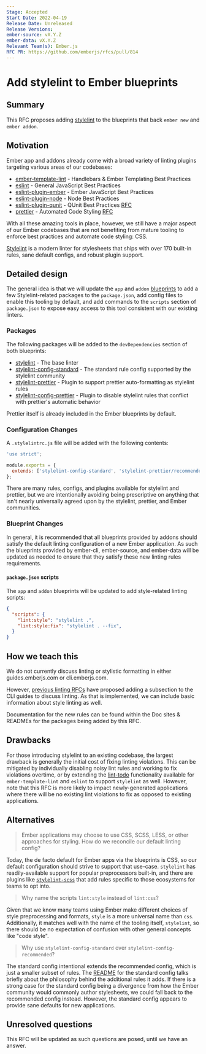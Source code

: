 ```yaml
---
Stage: Accepted
Start Date: 2022-04-19
Release Date: Unreleased
Release Versions:
ember-source: vX.Y.Z
ember-data: vX.Y.Z
Relevant Team(s): Ember.js
RFC PR: https://github.com/emberjs/rfcs/pull/814
---
```


# Add stylelint to Ember blueprints

## Summary

This RFC proposes adding [stylelint](https://stylelint.io/) to the blueprints 
that back `ember new` and `ember addon`.

## Motivation

Ember app and addons already come with a broad variety of linting plugins targeting various areas 
of our codebases:

* [ember-template-lint](https://github.com/ember-template-lint/ember-template-lint) - Handlebars & Ember Templating Best Practices
* [eslint](https://eslint.org/) - General JavaScript Best Practices
* [eslint-plugin-ember](https://github.com/ember-cli/eslint-plugin-ember) - Ember JavaScript Best Practices
* [eslint-plugin-node](https://github.com/mysticatea/eslint-plugin-node) - Node Best Practices
* [eslint-plugin-qunit](https://github.com/platinumazure/eslint-plugin-qunit) - QUnit Best Practices [RFC](https://github.com/emberjs/rfcs/blob/master/text/0702-eslint-plugin-qunit.md)
* [prettier](https://prettier.io/) - Automated Code Styling [RFC](https://github.com/emberjs/rfcs/blob/master/text/0628-prettier.md)

With all these amazing tools in place, however, we still have a major aspect of our Ember codebases 
that are not benefiting from mature tooling to enforce best practices and automate code styling: CSS.

[Stylelint](https://github.com/stylelint/stylelint) is a modern linter for stylesheets that ships with 
over 170 built-in rules, sane default configs, and robust plugin support.

## Detailed design

The general idea is that we will update the `app` and `addon` [blueprints](https://github.com/ember-cli/ember-cli/tree/master/blueprints) 
to add a few Stylelint-related packages to the `package.json`, add config files to enable this tooling 
by default, and add commands to the `scripts` section of `package.json` to expose easy access to this 
tool consistent with our existing linters.

### Packages

The following packages will be added to the `devDependencies` section of both blueprints:

* [stylelint](https://github.com/stylelint/stylelint) - The base linter
* [stylelint-config-standard](https://github.com/stylelint/stylelint-config-standard) - The standard rule config supported by the stylelint community
* [stylelint-prettier](https://github.com/prettier/stylelint-prettier) - Plugin to support prettier auto-formatting as stylelint rules
* [stylelint-config-prettier](https://github.com/prettier/stylelint-config-prettier) - Plugin to disable stylelint rules that conflict with prettier's automatic behavior

Prettier itself is already included in the Ember blueprints by default.

### Configuration Changes

A `.stylelintrc.js` file will be added with the following contents:

```js title=".stylelintrc.js"
'use strict';

module.exports = {
  extends: ['stylelint-config-standard', 'stylelint-prettier/recommended'],
};
```

There are many rules, configs, and plugins available for stylelint and prettier, but we are 
intentionally avoiding being prescriptive on anything that isn't nearly universally agreed upon 
by the stylelint, prettier, and Ember communities.

### Blueprint Changes

In general, it is recommended that all blueprints provided by addons should satisfy the default 
linting configuration of a new Ember application. As such the blueprints provided by ember-cli, 
ember-source, and ember-data will be updated as needed to ensure that they satisfy these new 
linting rules requirements.

#### `package.json` scripts

The `app` and `addon` blueprints will be updated to add style-related linting scripts:

```json title="package.json"
{
  "scripts": {
    "lint:style": "stylelint .",
    "lint:style:fix": "stylelint . --fix",
  }
}
```

## How we teach this

We do not currently discuss linting or stylistic formatting in either guides.emberjs.com or cli.emberjs.com.

However, [previous linting RFCs](https://github.com/emberjs/rfcs/blob/master/text/0628-prettier.md) have 
proposed adding a subsection to the CLI guides to discuss linting. As that is implemented, we can include 
basic information about style linting as well.

Documentation for the new rules can be found within the Doc sites & READMEs for the packages being added by this RFC.

## Drawbacks

For those introducing stylelint to an existing codebase, the largest drawback is generally the 
initial cost of fixing linting violations. This can be mitigated by individually disabling noisy 
lint rules and working to fix violations overtime, or by extending the [lint-todo](https://github.com/lint-todo/) 
functionality available for `ember-template-lint` and `eslint` to support `stylelint` as well. 
However, note that this RFC is more likely to impact newly-generated applications where there 
will be no existing lint violations to fix as opposed to existing applications.

## Alternatives

>Ember applications may choose to use CSS, SCSS, LESS, or other approaches for styling. How do we 
>reconcile our default linting config?

Today, the de facto default for Ember apps via the blueprints is CSS, so our default configuration 
should strive to support that use-case. `stylelint` has readily-available support for popular 
preprocessors built-in, and there are plugins like [`stylelint-scss`](https://github.com/stylelint-scss/stylelint-scss) 
that add rules specific to those ecosystems for teams to opt into.

>Why name the scripts `lint:style` instead of `lint:css`?

Given that we know many teams using Ember make different choices of style preprocessing and formats, 
`style` is a more universal name than `css`. Additionally, it matches well with the name of the tooling 
itself, `stylelint`, so there should be no expectation of confusion with other general concepts like 
"code style".

>Why use `stylelint-config-standard` over `stylelint-config-recommended`?

The standard config intentional extends the recommended config, which is just a smaller subset of rules. 
The [README](https://github.com/stylelint/stylelint-config-standard/blob/main/README.md) for the standard 
config talks briefly about the philosophy behind the additional rules it adds. If there is a strong case 
for the standard config being a divergence from how the Ember community would commonly author stylesheets, 
we could fall back to the recommended config instead. However, the standard config appears to provide sane 
defaults for new applications.

## Unresolved questions

This RFC will be updated as such questions are posed, until we have an answer.